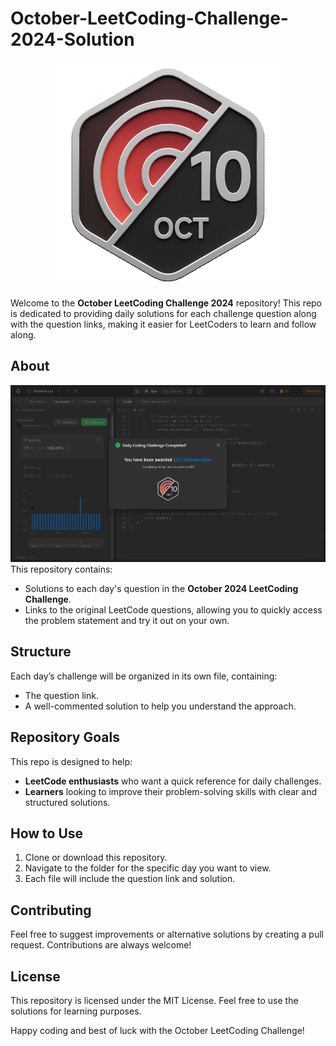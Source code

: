 # October-LeetCoding-Challenge-2024-Solution

<div align="center">
    <img src="./BadgeGif.gif" alt="October Badge">
</div>

Welcome to the **October LeetCoding Challenge 2024** repository! This repo is dedicated to providing daily solutions for each challenge question along with the question links, making it easier for LeetCoders to learn and follow along.

## About
![October Badge](./OctBatch.png)
This repository contains:
- Solutions to each day's question in the **October 2024 LeetCoding Challenge**.
- Links to the original LeetCode questions, allowing you to quickly access the problem statement and try it out on your own.

## Structure
Each day’s challenge will be organized in its own file, containing:
- The question link.
- A well-commented solution to help you understand the approach.

## Repository Goals
This repo is designed to help:
- **LeetCode enthusiasts** who want a quick reference for daily challenges.
- **Learners** looking to improve their problem-solving skills with clear and structured solutions.
  
## How to Use
1. Clone or download this repository.
2. Navigate to the folder for the specific day you want to view.
3. Each file will include the question link and solution.

## Contributing
Feel free to suggest improvements or alternative solutions by creating a pull request. Contributions are always welcome!

## License
This repository is licensed under the MIT License. Feel free to use the solutions for learning purposes.

Happy coding and best of luck with the October LeetCoding Challenge!


